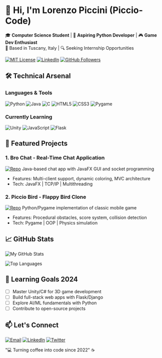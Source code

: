# 👋 Hi, I'm Lorenzo Piccini (Piccio-Code)

🎓 **Computer Science Student** | 🚀 **Aspiring Python Developer** | 🎮 **Game Dev Enthusiast**  
📍 Based in Tuscany, Italy | 🔍 Seeking Internship Opportunities

[![MIT License](https://img.shields.io/badge/License-MIT-green.svg)](https://github.com/Piccio-Code?tab=licenses)
[![LinkedIn](https://img.shields.io/badge/LinkedIn-Connect-blue)](https://www.linkedin.com/in/yourprofile)
[![GitHub Followers](https://img.shields.io/github/followers/Piccio-Code?style=social)](https://github.com/Piccio-Code)

## 🛠️ Technical Arsenal

### **Languages & Tools**
![Python](https://img.shields.io/badge/Python-3776AB?style=flat&logo=python&logoColor=white)
![Java](https://img.shields.io/badge/Java-ED8B00?style=flat&logo=openjdk&logoColor=white)
![C](https://img.shields.io/badge/C-00599C?style=flat&logo=c&logoColor=white)
![HTML5](https://img.shields.io/badge/HTML5-E34F26?style=flat&logo=html5&logoColor=white)
![CSS3](https://img.shields.io/badge/CSS3-1572B6?style=flat&logo=css3&logoColor=white)
![Pygame](https://img.shields.io/badge/Pygame-000000?style=flat&logo=python&logoColor=white)

### **Currently Learning**
![Unity](https://img.shields.io/badge/Unity-100000?style=flat&logo=unity&logoColor=white)
![JavaScript](https://img.shields.io/badge/JavaScript-F7DF1E?style=flat&logo=javascript&logoColor=black)
![Flask](https://img.shields.io/badge/Flask-000000?style=flat&logo=flask&logoColor=white)

## 🚀 Featured Projects

### 1. Bro Chat - Real-Time Chat Application
[![Repo](https://img.shields.io/badge/Repo-Bro_Chat-blue)](https://github.com/Piccio-Code/Bro-Chat)
Java-based chat app with JavaFX GUI and socket programming
- Features: Multi-client support, dynamic coloring, MVC architecture
- Tech: JavaFX | TCP/IP | Multithreading

### 2. Piccio Bird - Flappy Bird Clone 
[![Repo](https://img.shields.io/badge/Repo-Piccio_Bird-green)](https://github.com/Piccio-Code/Piccio-Bird)
Python/Pygame implementation of classic mobile game
- Features: Procedural obstacles, score system, collision detection
- Tech: Pygame | OOP | Physics simulation
## 📈 GitHub Stats

![My GitHub Stats](https://github-readme-stats.vercel.app/api?username=Piccio-Code&show_icons=true&theme=radical)

![Top Languages](https://github-readme-stats.vercel.app/api/top-langs/?username=Piccio-Code&layout=compact&theme=dark)

## 🌱 Learning Goals 2024
- [ ] Master Unity/C# for 3D game development
- [ ] Build full-stack web apps with Flask/Django
- [ ] Explore AI/ML fundamentals with Python
- [ ] Contribute to open-source projects

## 📫 Let's Connect
[![Email](https://img.shields.io/badge/Email-Contact%20Me-red)](mailto:lorenzopiccino@gmail.com)
[![LinkedIn](https://img.shields.io/badge/LinkedIn-Profile-blue)](https://www.linkedin.com/in/lorenzo-piccini-61aa04359/)
[![Twitter](https://img.shields.io/badge/Twitter-Follow%20Me-1DA1F2)](https://x.com/picciohub)

"💻 Turning coffee into code since 2022" ☕